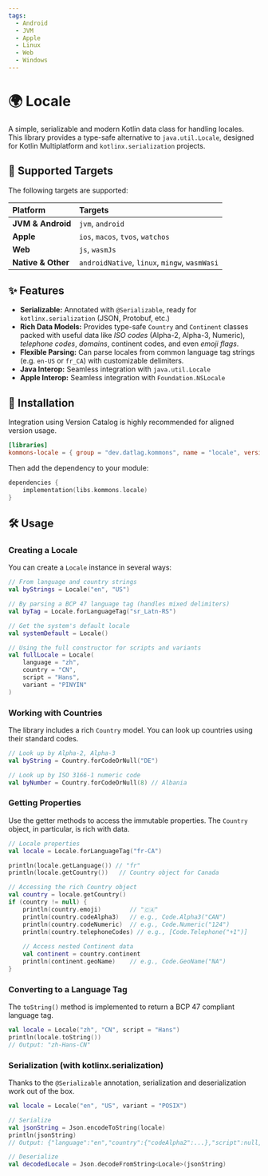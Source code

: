 ```yaml
---
tags:
  - Android
  - JVM
  - Apple
  - Linux
  - Web
  - Windows
---
```


# 🌍 Locale

A simple, serializable and modern Kotlin data class for handling locales.  
This library provides a type-safe alternative to `java.util.Locale`, designed for Kotlin Multiplatform and `kotlinx.serialization` projects.

## 🎯 Supported Targets

The following targets are supported:

| Platform           | Targets                                       |
|:-------------------|:----------------------------------------------|
| **JVM & Android**  | `jvm`, `android`                              |
| **Apple**          | `ios`, `macos`, `tvos`, `watchos`             |
| **Web**            | `js`, `wasmJs`                                |
| **Native & Other** | `androidNative`, `linux`, `mingw`, `wasmWasi` |

## ✨ Features

- **Serializable:** Annotated with `@Serializable`, ready for `kotlinx.serialization` (JSON, Protobuf, etc.)
- **Rich Data Models:** Provides type-safe `Country` and `Continent` classes packed with useful data like *ISO codes* (Alpha-2, Alpha-3, Numeric), *telephone codes*, *domains*, continent codes, and even *emoji flags*.
- **Flexible Parsing:** Can parse locales from common language tag strings (e.g. `en-US` or `fr_CA`) with customizable delimiters.
- **Java Interop:** Seamless integration with `java.util.Locale`
- **Apple Interop:** Seamless integration with `Foundation.NSLocale`

## 🚀 Installation

Integration using Version Catalog is highly recommended for aligned version usage.

```toml
[libraries]
kommons-locale = { group = "dev.datlag.kommons", name = "locale", version.ref = "locale" }
```

Then add the dependency to your module:

```kotlin
dependencies {
    implementation(libs.kommons.locale)
}
```

## 🛠️ Usage

### Creating a Locale

You can create a `Locale` instance in several ways:

```kotlin
// From language and country strings
val byStrings = Locale("en", "US")

// By parsing a BCP 47 language tag (handles mixed delimiters)
val byTag = Locale.forLanguageTag("sr_Latn-RS")

// Get the system's default locale
val systemDefault = Locale()

// Using the full constructor for scripts and variants
val fullLocale = Locale(
    language = "zh",
    country = "CN",
    script = "Hans",
    variant = "PINYIN"
)
```

### Working with Countries

The library includes a rich `Country` model. You can look up countries using their standard codes.

```kotlin
// Look up by Alpha-2, Alpha-3
val byString = Country.forCodeOrNull("DE")

// Look up by ISO 3166-1 numeric code
val byNumber = Country.forCodeOrNull(8) // Albania
```

### Getting Properties

Use the getter methods to access the immutable properties. The `Country` object, in particular, is rich with data.

```kotlin
// Locale properties
val locale = Locale.forLanguageTag("fr-CA")

println(locale.getLanguage()) // "fr"
println(locale.getCountry())   // Country object for Canada

// Accessing the rich Country object
val country = locale.getCountry()
if (country != null) {
    println(country.emoji)        // "🇨🇦"
    println(country.codeAlpha3)   // e.g., Code.Alpha3("CAN")
    println(country.codeNumeric)  // e.g., Code.Numeric("124")
    println(country.telephoneCodes) // e.g., [Code.Telephone("+1")]
    
    // Access nested Continent data
    val continent = country.continent
    println(continent.geoName)    // e.g., Code.GeoName("NA")
}
```

### Converting to a Language Tag

The `toString()` method is implemented to return a BCP 47 compliant language tag.

```kotlin
val locale = Locale("zh", "CN", script = "Hans")
println(locale.toString()) 
// Output: "zh-Hans-CN"
```

### Serialization (with kotlinx.serialization)

Thanks to the `@Serializable` annotation, serialization and deserialization work out of the box.

```kotlin
val locale = Locale("en", "US", variant = "POSIX")

// Serialize
val jsonString = Json.encodeToString(locale)
println(jsonString)
// Output: {"language":"en","country":{"codeAlpha2":...},"script":null,"variant":"POSIX"}

// Deserialize
val decodedLocale = Json.decodeFromString<Locale>(jsonString)
```